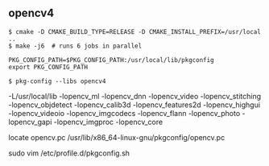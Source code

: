 ## opencv4
    $ cmake -D CMAKE_BUILD_TYPE=RELEASE -D CMAKE_INSTALL_PREFIX=/usr/local ..
    $ make -j6 	# runs 6 jobs in parallel
    
    PKG_CONFIG_PATH=$PKG_CONFIG_PATH:/usr/local/lib/pkgconfig
    export PKG_CONFIG_PATH
   
    $ pkg-config --libs opencv4
-L/usr/local/lib -lopencv_ml -lopencv_dnn -lopencv_video -lopencv_stitching -lopencv_objdetect -lopencv_calib3d -lopencv_features2d -lopencv_highgui -lopencv_videoio -lopencv_imgcodecs -lopencv_flann -lopencv_photo -lopencv_gapi -lopencv_imgproc -lopencv_core


 locate opencv.pc
 /usr/lib/x86_64-linux-gnu/pkgconfig/opencv.pc
 
  sudo vim /etc/profile.d/pkgconfig.sh


